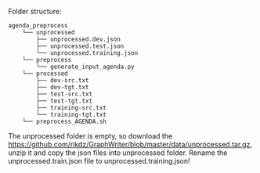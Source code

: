 Folder structure:
```
agenda_preprocess
    └── unprocessed
        ├── unprocessed.dev.json
        ├── unprocessed.test.json
        └── unprocessed.training.json
    └── preprocess
        └── generate_input_agenda.py
    └── processed
        ├── dev-src.txt
        ├── dev-tgt.txt
        ├── test-src.txt
        ├── test-tgt.txt
        ├── training-src.txt
        └── training-tgt.txt
    └── preprocess_AGENDA.sh
```
The unprocessed folder is empty, so download the https://github.com/rikdz/GraphWriter/blob/master/data/unprocessed.tar.gz, unzip it and copy the json files into unprocessed folder. Rename the unprocessed.train.json file to unprocessed.training.json!